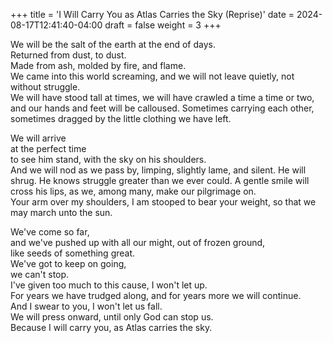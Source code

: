 +++
title = 'I Will Carry You as Atlas Carries the Sky (Reprise)'
date = 2024-08-17T12:41:40-04:00
draft = false
weight = 3
+++

We will be the salt of the earth at the end of days.  
Returned from dust, to dust.  
Made from ash, molded by fire, and flame.  
We came into this world screaming, and we will not leave quietly, not without struggle.  
We will have stood tall at times, we will have crawled a time a time or two,  
and our hands and feet will be calloused.
Sometimes carrying each other, sometimes dragged by the little clothing we have left.

We will arrive  
at the perfect time  
to see him stand, with the sky on his shoulders.  
And we will nod as we pass by, limping, slightly lame, and silent. He will shrug. He knows struggle greater than we ever could.
A gentle smile will cross his lips, as we, among many, make our pilgrimage on.  
Your arm over my shoulders, I am stooped to bear your weight, so that we may march unto the sun.

We've come so far,  
and we've pushed up with all our might, out of frozen ground,  
like seeds of something great.  
We've got to keep on going,  
we can't stop.  
I've given too much to this cause, I won't let up.  
For years we have trudged along, and for years more we will continue.  
And I swear to you, I won't let us fall.  
We will press onward, until only God can stop us.  
Because I will carry you, as Atlas carries the sky.
